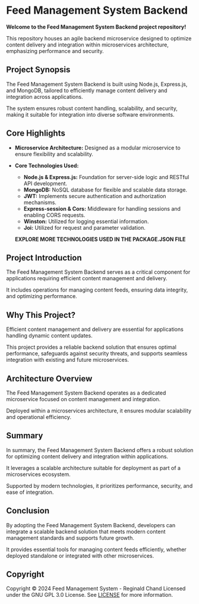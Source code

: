 # Feed Management System Backend

**Welcome to the Feed Management System Backend project repository!**

This repository houses an agile backend microservice designed to optimize content delivery and integration within microservices architecture, emphasizing performance and security.

## Project Synopsis

The Feed Management System Backend is built using Node.js, Express.js, and MongoDB, tailored to efficiently manage content delivery and integration across applications.

The system ensures robust content handling, scalability, and security, making it suitable for integration into diverse software environments.

## Core Highlights

- **Microservice Architecture:** Designed as a modular microservice to ensure flexibility and scalability.
  
- **Core Technologies Used:**
  - **Node.js & Express.js:** Foundation for server-side logic and RESTful API development.
  - **MongoDB:** NoSQL database for flexible and scalable data storage.
  - **JWT:** Implements secure authentication and authorization mechanisms.
  - **Express-session & Cors:** Middleware for handling sessions and enabling CORS requests.
  - **Winston:** Utilized for logging essential information.
  - **Joi:** Utilized for request and parameter validation.

  **EXPLORE MORE TECHNOLOGIES USED IN THE PACKAGE.JSON FILE**

## Project Introduction

The Feed Management System Backend serves as a critical component for applications requiring efficient content management and delivery.

It includes operations for managing content feeds, ensuring data integrity, and optimizing performance.

## Why This Project?

Efficient content management and delivery are essential for applications handling dynamic content updates.

This project provides a reliable backend solution that ensures optimal performance, safeguards against security threats, and supports seamless integration with existing and future microservices.

## Architecture Overview

The Feed Management System Backend operates as a dedicated microservice focused on content management and integration.

Deployed within a microservices architecture, it ensures modular scalability and operational efficiency.

## Summary

In summary, the Feed Management System Backend offers a robust solution for optimizing content delivery and integration within applications.

It leverages a scalable architecture suitable for deployment as part of a microservices ecosystem.

Supported by modern technologies, it prioritizes performance, security, and ease of integration.

## Conclusion

By adopting the Feed Management System Backend, developers can integrate a scalable backend solution that meets modern content management standards and supports future growth.

It provides essential tools for managing content feeds efficiently, whether deployed standalone or integrated with other microservices.

## Copyright

Copyright © 2024 Feed Management System - Reginald Chand
Licensed under the GNU GPL 3.0 License. See [LICENSE](LICENSE) for more information.
